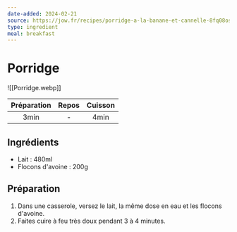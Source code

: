 ```yaml
---
date-added: 2024-02-21
source: https://jow.fr/recipes/porridge-a-la-banane-et-cannelle-8fq08osv31foielz0qk8
type: ingredient
meal: breakfast
---
```


# Porridge

![[Porridge.webp]]

| Préparation | Repos | Cuisson |
|:-----------:|:-----:|:-------:|
|    3min     |   -   |  4min   |

## Ingrédients

- Lait : 480ml
- Flocons d'avoine : 200g

## Préparation

1. Dans une casserole, versez le lait, la même dose en eau et les flocons d'avoine.
2. Faites cuire à feu très doux pendant 3 à 4 minutes.
